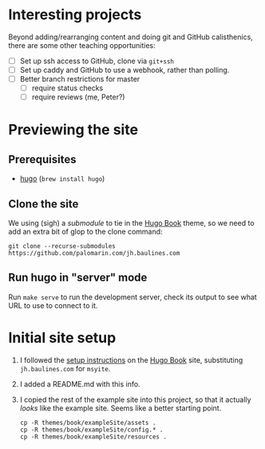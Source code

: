 # Interesting projects

Beyond adding/rearranging content and doing git and GitHub
calisthenics, there are some other teaching opportunities:

- [ ] Set up ssh access to GitHub, clone via `git+ssh`
- [ ] Set up caddy and GitHub to use a webhook, rather than polling.
- [ ] Better branch restrictions for master
  - [ ] require status checks
  - [ ] require reviews (me, Peter?)

# Previewing the site

## Prerequisites

- [hugo] (`brew install hugo`)

## Clone the site

We using (sigh) a *submodule* to tie in the [Hugo Book][hugo-book]
theme, so we need to add an extra bit of glop to the clone command:

``` shell
git clone --recurse-submodules https://github.com/palomarin.com/jh.baulines.com
```

## Run hugo in "server" mode

Run `make serve` to run the development server, check its output to
see what URL to use to connect to it.

# Initial site setup

1. I followed the [setup instructions][hugo-book-setup] on the [Hugo
   Book][hugo-book] site, substituting `jh.baulines.com` for
   `msyite`.

2. I added a README.md with this info.

3. I copied the rest of the example site into this project, so that it
   actually *looks* like the example site.  Seems like a better
   starting point.

    ``` shell
    cp -R themes/book/exampleSite/assets .
    cp -R themes/book/exampleSite/config.* .
    cp -R themes/book/exampleSite/resources .
    ```

[hugo]: https://gohugo.io/
[hugo-book]: https://github.com/alex-shpak/hugo-book
[hugo-book-setup]: https://github.com/alex-shpak/hugo-book#creating-site-from-scratch
